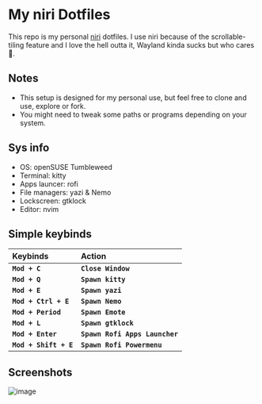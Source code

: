 # My niri Dotfiles

This repo is my personal [niri](https://github.com/YaLTeR/niri) dotfiles. I use niri because of the scrollable-tiling feature and I love the hell outta it, Wayland kinda sucks but who cares 🤷.

## Notes

- This setup is designed for my personal use, but feel free to clone and use, explore or fork.
- You might need to tweak some paths or programs depending on your system.

## Sys info
- OS: openSUSE Tumbleweed
- Terminal: kitty
- Apps launcer: rofi
- File managers: yazi & Nemo
- Lockscreen: gtklock
- Editor: nvim

## Simple keybinds
|**Keybinds**|**Action**|
|:-|:-|
|**`Mod + C`**|**`Close Window`**|
|**`Mod + Q`**|**`Spawn kitty`**|
|**`Mod + E`**|**`Spawn yazi`**|
|**`Mod + Ctrl + E`**|**`Spawn Nemo`**|
|**`Mod + Period`**|**`Spawn Emote`**|
|**`Mod + L`**|**`Spawn gtklock`**|
|**`Mod + Enter`**|**`Spawn Rofi Apps Launcher`**|
|**`Mod + Shift + E`**|**`Spawn Rofi Powermenu`**|

## Screenshots
![image](https://github.com/user-attachments/assets/fa04918e-5cbe-41f1-8096-9a5b24ddbb70)
